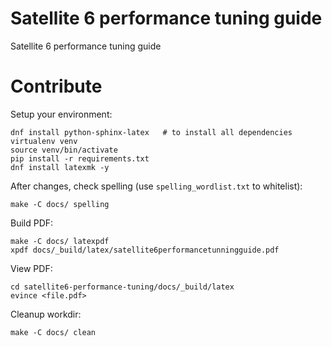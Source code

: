 Satellite 6 performance tuning guide
====================================

Satellite 6 performance tuning guide

Contribute
==========

Setup your environment:

    dnf install python-sphinx-latex   # to install all dependencies
    virtualenv venv
    source venv/bin/activate
    pip install -r requirements.txt
    dnf install latexmk -y 

After changes, check spelling (use `spelling_wordlist.txt` to whitelist):

    make -C docs/ spelling

Build PDF:

    make -C docs/ latexpdf
    xpdf docs/_build/latex/satellite6performancetunningguide.pdf

View PDF: 

    cd satellite6-performance-tuning/docs/_build/latex 
    evince <file.pdf>

Cleanup workdir:

    make -C docs/ clean
